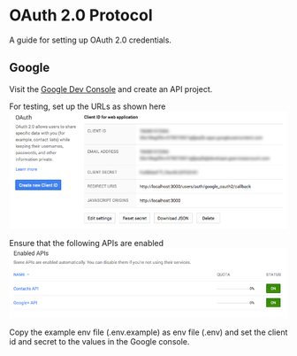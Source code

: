 OAuth 2.0 Protocol
==================

A guide for setting up OAuth 2.0 credentials.

Google
------

Visit the [Google Dev Console](https://console.developers.google.com) and
create an API project.

For testing, set up the URLs as shown here
![Google OAuth2 Shot](https://github.com/OpeneraSystems/guides/blob/master/protocol/oauth2/GoogleOAuth2.png)

Ensure that the following APIs are enabled
![Google OAuth2 API Shot](https://github.com/OpeneraSystems/guides/blob/master/protocol/oauth2/GoogleOAuth2APIs.png)

Copy the example env file (.env.example) as env file (.env) and set the client id and secret to
the values in the Google console.

